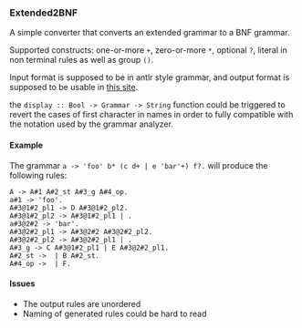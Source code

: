 
### Extended2BNF

A simple converter that converts an extended grammar to a BNF grammar.

Supported constructs: one-or-more `+`, zero-or-more `*`, optional `?`, literal in non terminal rules as well as group `()`.

Input format is supposed to be in antlr style grammar, and output format is supposed to be usable in [this site](http://smlweb.cpsc.ucalgary.ca/start.html).

the `display :: Bool -> Grammar -> String` function could be triggered to revert the cases of first character in names in order to fully compatible with the 
notation used by the grammar analyzer.

#### Example

The grammar `a -> 'foo' b* (c d+ | e 'bar'+) f?.` will produce the following rules:

```
A -> A#1 A#2_st A#3_g A#4_op.
a#1 -> 'foo'.
A#3@1#2_pl1 -> D A#3@1#2_pl2.
A#3@1#2_pl2 -> A#3@1#2_pl1 | .
a#3@2#2 -> 'bar'.
A#3@2#2_pl1 -> A#3@2#2 A#3@2#2_pl2.
A#3@2#2_pl2 -> A#3@2#2_pl1 | .
A#3_g -> C A#3@1#2_pl1 | E A#3@2#2_pl1.
A#2_st ->  | B A#2_st.
A#4_op ->  | F.
```

#### Issues

- The output rules are unordered
- Naming of generated rules could be hard to read